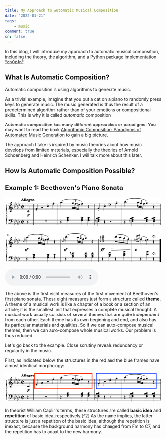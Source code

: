 ```yaml
---
title: My Approach to Automatic Musical Composition
date: "2022-01-21"
tags:
    - music
comment: true
cn: false
---
```



In this blog, I will introduce my approach to automatic musical composition, including the theory, the algorithm, and a Python package implementation ["ch0p1n"](https://github.com/flujoo/ch0p1n).


## What Is Automatic Composition?

Automatic composition is using algorithms to generate music.

As a trivial example, imagine that you put a cat on a piano to randomly press keys to generate music. The music generated is thus the result of a predetermined algorithm rather than of your emotions or compositional skills. This is why it is called *automatic* composition.

Automatic composition has many different approaches or paradigms. You may want to read the book [Algorithmic Composition: Paradigms of Automated Music Generation](https://www.amazon.com/Algorithmic-Composition-Paradigms-Automated-Generation/dp/3211999159/) to gain a big picture.

The approach I take is inspired by music theories about how music develops from limited materials, especially the theories of Arnold Schoenberg and Heinrich Schenker. I will talk more about this later.


## How Is Automatic Composition Possible?



## Example 1: Beethoven's Piano Sonata

![](assets/sonata.png)

<audio controls>
  <source src="assets/sonata.mp3" type="audio/mpeg">
</audio>

The above is the first eight measures of the first movement of Beethoven's first piano sonata. These eight measures just form a structure called **theme**. A theme of a musical work is like a chapter of a book or a section of an article; it is the smallest unit that expresses a complete musical thought. A musical work usually consists of several themes that are quite independent from each other. Each theme has its own beginning and end, and also has its particular materials and qualities. So if we can auto-compose musical themes, then we can auto-compose whole musical works. Our problem is thus reduced.

Let's go back to the example. Close scrutiny reveals redundancy or regularity in the music.

First, as indicated below, the structures in the red and the blue frames have almost identical morphology:

![](assets/sonata_presentation.png)

In theorist William Caplin's terms, these structures are called **basic idea** and **repetition** of basic idea, respectively.[^2] As the name implies, the latter structure is just a repetition of the basic idea, although the repetition is inexact, because the background harmony has changed from Fm to C7, and the repetition has to adapt to the new harmony.

